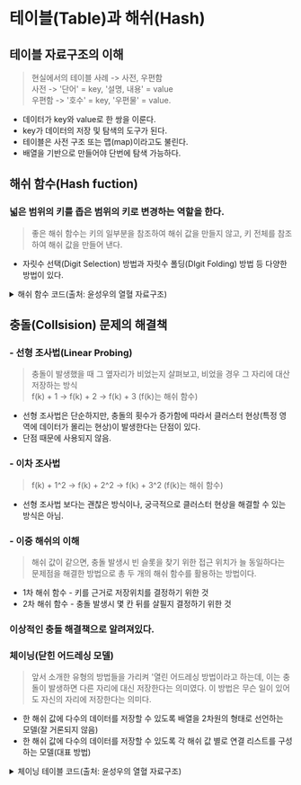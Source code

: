 # 테이블(Table)과 해쉬(Hash)

## 테이블 자료구조의 이해
> 현실에서의 테이블 사례 -> 사전, 우편함 <br/> 사전 -> '단어' = key, '설명, 내용' = value
<br/> 우편함 -> '호수' = key, '우편물' = value.
- 데이터가 key와 value로 한 쌍을 이룬다.
- key가 데이터의 저장 및 탐색의 도구가 된다.
- 테이블은 사전 구조 또는 맵(map)이라고도 불린다.
- 배열을 기반으로 만들어야 단번에 탐색 가능하다.

## 해쉬 함수(Hash fuction)
### 넓은 범위의 키를 좁은 범위의 키로 변경하는 역할을 한다.
> 좋은 해쉬 함수는 키의 일부분을 참조하여 해쉬 값을 만들지 않고, 키 전체를 참조하여 해쉬 값을 만들어 낸다.

- 자릿수 선택(Digit Selection) 방법과 자릿수 폴딩(DIgit Folding) 방법 등 다양한 방법이 있다.

<details>
<summary>해쉬 함수 코드(출처: 윤성우의 열혈 자료구조)</summary>

```C
#include <stdio.h>

typedef struct _empInfo
{
	int empNum;    // 직원의 고유번호
	int age;     // 직원의 나이
}EmpInfo;

int GetHashValue(int empNum)
{
	return empNum % 100;
}

int main(void)
{
	EmpInfo empInfoArr[100];

	EmpInfo emp1={20120003, 42};
	EmpInfo emp2={20130012, 33};
	EmpInfo emp3={20170049, 27};

	EmpInfo r1, r2, r3;

	// 키를 인덱스 값으로 이용해서 저장
	empInfoArr[GetHashValue(emp1.empNum)] = emp1;
	empInfoArr[GetHashValue(emp2.empNum)] = emp2;
	empInfoArr[GetHashValue(emp3.empNum)] = emp3;

	// 키를 인덱스 값으로 이용해서 탐색
	r1 = empInfoArr[GetHashValue(20120003)];
	r2 = empInfoArr[GetHashValue(20130012)];
	r3 = empInfoArr[GetHashValue(20170049)];

	// 탐색 결과 확인
	printf("사번 %d, 나이 %d \n", r1.empNum, r1.age);
	printf("사번 %d, 나이 %d \n", r2.empNum, r2.age);
	printf("사번 %d, 나이 %d \n", r3.empNum, r3.age);
	return 0;
}
```
</details>

## 충돌(Collsision) 문제의 해결책

### - 선형 조사법(Linear Probing)
> 충돌이 발생했을 때 그 옆자리가 비었는지 살펴보고, 비었을 경우 그 자리에 대산 저장하는 방식 <br/> 
f(k) + 1 -> f(k) + 2 -> f(k) + 3 (f(k)는 해쉬 함수)
- 선형 조사법은 단순하지만, 충돌의 횟수가 증가함에 따라서 클러스터 현상(특정 영역에 데이터가 몰리는 현상)이 발생한다는 단점이 있다.
- 단점 때문에 사용되지 않음.

### - 이차 조사법
> f(k) + 1^2 -> f(k) + 2^2 -> f(k) + 3^2 (f(k)는 해쉬 함수)
- 선형 조사법 보다는 괜찮은 방식이나, 궁극적으로 클러스터 현상을 해결할 수 있는 방식은 아님.

### - 이중 해쉬의 이해
> 해쉬 값이 같으면, 충돌 발생시 빈 슬롯을 찾기 위한 접근 위치가 늘 동일하다는 문제점을 해결한 방법으로 총 두 개의 해쉬 함수를 활용하는 방법이다.
- 1차 해쉬 함수 - 키를 근거로 저장위치를 결정하기 위한 것
- 2차 해쉬 함수 - 충돌 발생시 몇 칸 뒤를 살필지 결정하기 위한 것
### 이상적인 충돌 해결책으로 알려져있다.

### 체이닝(닫힌 어드레싱 모델)
> 앞서 소개한 유형의 방법들을 가리켜 '열린 어드레싱 방법이라고 하는데, 이는 충돌이 발생하면 다른 자리에 대신 저장한다는 의미였다. 이 방법은 무슨 일이 있어도 자신의 자리에 저장한다는 의미다.
- 한 해쉬 값에 다수의 데이터를 저장할 수 있도록 배열을 2차원의 형태로 선언하는 모델(잘 거론되지 않음)
- 한 해쉬 값에 다수의 데이터를 저장할 수 있도록 각 해쉬 값 별로 연결 리스트를 구성하는 모델(대표 방법)

<details>
<summary>체이닝 테이블 코드(출처: 윤성우의 열혈 자료구조)</summary>

- 연결 리스트는 이전 챕터의 구현 소스를 활용
<details>
<summary>Tablc2.c(★)</summary>

```C
#include <stdio.h>
#include <stdlib.h>
#include "Table2.h"
#include "DLinkedList.h"	// 연결 리스트 구현 헤더파일

// int MyHashFunc(int k)
// {
// 	return k % 100;
// }
// 해쉬 함수 구현 예시

void TBLInit(Table * pt, HashFunc * f)	// HasgFunc은 직접 정의
{
	int i;

	for(i=0; i<MAX_TBL; i++)	// 연결 리스트 초기화
		ListInit(&(pt->tbl[i]));

	pt->hf = f;
}

void TBLInsert(Table * pt, Key k, Value v)
{
	int hv = pt->hf(k);	// 해쉬 함수를 통해 해쉬 값 얻기
	Slot ns = {k, v};
	
	if(TBLSearch(pt, k) != NULL)       // 키가 중복되었다면
	{
		printf("키 중복 오류 발생 \n");
		return;
	}
	else
	{
		LInsert(&(pt->tbl[hv]), ns);	// 해당 해쉬 값 연결 리스트에 삽입
	}
}

Value TBLDelete(Table * pt, Key k)
{
	int hv = pt->hf(k);
	Slot cSlot;

	if(LFirst(&(pt->tbl[hv]), &cSlot))
	{
		if(cSlot.key == k)
		{
			LRemove(&(pt->tbl[hv]));
			return cSlot.val;
		}
		else
		{
			while(LNext(&(pt->tbl[hv]), &cSlot))
			{
				if(cSlot.key == k)
				{
					LRemove(&(pt->tbl[hv]));
					return cSlot.val;
				}
			}
		}
	}

	return NULL;
}

Value TBLSearch(Table * pt, Key k)
{
	int hv = pt->hf(k);
	Slot cSlot;

	if(LFirst(&(pt->tbl[hv]), &cSlot))
	{
		if(cSlot.key == k)
		{
			return cSlot.val;
		}
		else
		{
			while(LNext(&(pt->tbl[hv]), &cSlot))
			{
				if(cSlot.key == k)
					return cSlot.val;
			}
		}
	}

	return NULL;
}
```
</details>
<details>
<summary>Table2.h(★)</summary>

```C
#ifndef __TABLE2_H__
#define __TABLE2_H__

#include "Slot2.h"
#include "DLinkedList.h"    // 이전 챕터 연결 리스트 활용

#define MAX_TBL     100
// 해쉬 함수 함수 포인터 선언
typedef int HashFunc(Key k);    

typedef struct _table
{
//	Slot tbl[MAX_TBL];
	List tbl[MAX_TBL];
	HashFunc * hf;
} Table;

void TBLInit(Table * pt, HashFunc * f); 
void TBLInsert(Table * pt, Key k, Value v);
Value TBLDelete(Table * pt, Key k);
Value TBLSearch(Table * pt, Key k);

#endif
```
</details>

<details>
<summary>Slot.h</summary>

```C
#ifndef __SLOT2_H__
#define __SLOT2_H__

#include "Person.h"

typedef int Key;
typedef Person * Value;

typedef struct _slot
{
	Key key;
	Value val;
} Slot;

#endif
```
</details>
<details>
<summary>Person.c</summary>

```C
#include <stdio.h>
#include <stdlib.h>
#include <string.h>
#include "Person.h"

int GetSSN(Person * p)
{
	return p->ssn;
}

void ShowPerInfo(Person * p)
{
	printf("주민등록번호: %d \n", p->ssn);
	printf("이름: %s \n", p->name);
	printf("주소: %s \n\n", p->addr);
}

Person * MakePersonData(int ssn, char * name, char * addr)
{
	Person * newP = (Person*)malloc(sizeof(Person));

	newP->ssn = ssn;
	strcpy(newP->name, name);
	strcpy(newP->addr, addr);
	return newP;
}

```
</details>

<details>
<summary>Person.h</summary>

```C
#ifndef __PERSON_H__
#define __PERSON_H__

#define STR_LEN    50

typedef struct _person
{
	int ssn;				// 주민등록번호(key)
	char name[STR_LEN];		// 이름
	char addr[STR_LEN];		// 주소
} Person;

int GetSSN(Person * p);
void ShowPerInfo(Person * p);
Person * MakePersonData(int ssn, char * name, char * addr);

#endif
```
</details>
<details>
<summary>main.c</summary>

```C
#include <stdio.h>
#include <stdlib.h>
#include "Person.h"
#include "Table2.h"

int MyHashFunc(int k)
{
	return k % 100;
}

int main(void)
{
	Table myTbl;
	Person * np;
	Person * sp;
	Person * rp;

	TBLInit(&myTbl, MyHashFunc);

	// 데이터 입력 ///////
	np = MakePersonData(900254, "Lee", "Seoul");
	TBLInsert(&myTbl, GetSSN(np), np);

	np = MakePersonData(900139, "KIM", "Jeju");
	TBLInsert(&myTbl, GetSSN(np), np);

	np = MakePersonData(900827, "HAN", "Kangwon");
	TBLInsert(&myTbl, GetSSN(np), np);

	// 데이터 탐색 ///////
	sp = TBLSearch(&myTbl, 900254);
	if(sp != NULL)
		ShowPerInfo(sp);

	sp = TBLSearch(&myTbl, 900139);
	if(sp != NULL)
		ShowPerInfo(sp);

	sp = TBLSearch(&myTbl, 900827);
	if(sp != NULL)
		ShowPerInfo(sp);

	// 데이터 삭제 ///////
	rp = TBLDelete(&myTbl, 900254);
	if(rp != NULL)
		free(rp);

	rp = TBLDelete(&myTbl, 900139);
	if(rp != NULL)
		free(rp);

	rp = TBLDelete(&myTbl, 900827);
	if(rp != NULL)
		free(rp);

	return 0;
}
```
</details>

</details>